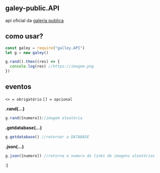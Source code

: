 ## galey-public.API

api oficial da [galeria publica](https://galley.zelferry.repl.co)



## como usar?

```js
const galey = require("galley.API")
let g = new galey()

g.rand().then((res) => {
  console.log(res) //https://imagem.png
})
```

## eventos
`<> = obrigatório`
`[] = opcional`

**.rand(...)**
```js
g.rand([numero])//imagem aleatória
```

**.getdatabase(...)**
```js
g.getdatabase() //retornar a DATABASE
```

**.json(...)**
```js
g.json([numero]) //retorna o numero de links de imagens aleatórias
```

:)